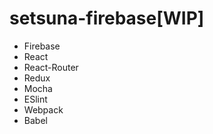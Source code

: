 # setsuna-firebase[WIP]

* Firebase
* React
* React-Router
* Redux
* Mocha
* ESlint
* Webpack
* Babel
